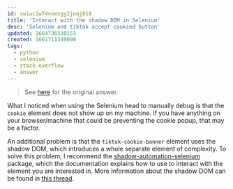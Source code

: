 ```yaml
---
id: xwiuciw74voesgy2joqj019
title: 'Interact with the shadow DOM in Selenium'
desc: 'Selenium and tiktok accept cookied button'
updated: 1664736530153
created: 1661711340000
tags:
  - python
  - selenium
  - stack-overflow
  - answer
---
```


> See [here](https://stackoverflow.com/a/73519541/6456163) for the original answer.

What I noticed when using the Selenium head to manually debug is that the `cookie` element does not show up on my machine. If you have anything on your browser/machine that could be preventing the cookie popup, that may be a factor.

An additional problem is that the `tiktok-cookie-banner` element uses the shadow DOM, which introduces a whole separate element of complexity. To solve this problem, I recommend the [shadow-automation-selenium](https://github.com/sukgu/shadow-automation-selenium) package, which the documentation explains how to use to interact with the element you are interested in. More information about the shadow DOM can be found in [this thread](https://stackoverflow.com/a/55761810/6456163).
